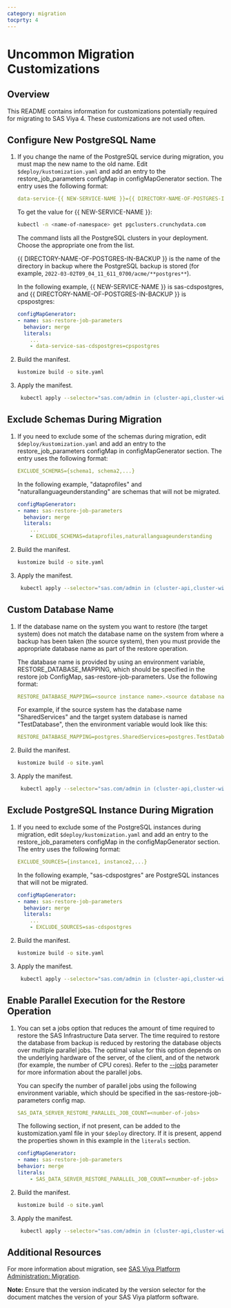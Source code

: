 ```yaml
---
category: migration
tocprty: 4
---
```


# Uncommon Migration Customizations

## Overview

This README contains information for customizations potentially required for migrating to SAS Viya 4. These customizations are not used often.

## Configure New PostgreSQL Name

1. If you change the name of the PostgreSQL service during migration, you must map the new name to the old name. Edit `$deploy/kustomization.yaml` and add an entry to the restore_job_parameters configMap in configMapGenerator section. The entry uses the following format:

   ```yaml
   data-service-{{ NEW-SERVICE-NAME }}={{ DIRECTORY-NAME-OF-POSTGRES-IN-BACKUP }}
   ```

   To get the value for {{ NEW-SERVICE-NAME }}:

   ```bash
   kubectl -n <name-of-namespace> get pgclusters.crunchydata.com
   ```

   The command lists all the PostgreSQL clusters in your deployment. Choose the appropriate one from the list.

   {{ DIRECTORY-NAME-OF-POSTGRES-IN-BACKUP }} is the name of the directory in backup where the PostgreSQL backup is stored (for example, `2022-03-02T09_04_11_611_0700/acme/**postgres**`).

   In the following example, {{ NEW-SERVICE-NAME }} is sas-cdspostgres, and {{ DIRECTORY-NAME-OF-POSTGRES-IN-BACKUP }} is cpspostgres:

   ```yaml
   configMapGenerator:
   - name: sas-restore-job-parameters
     behavior: merge
     literals:
       ...
       - data-service-sas-cdspostgres=cpspostgres
   ```

2. Build the manifest.

   ```bash
   kustomize build -o site.yaml
   ```

3. Apply the manifest.

   ```bash
    kubectl apply --selector="sas.com/admin in (cluster-api,cluster-wide,cluster-local,namespace)" -f site.yaml --server-side --force-conflicts
   ```


## Exclude Schemas During Migration

1. If you need to exclude some of the schemas during migration, edit `$deploy/kustomization.yaml` and add an entry to the restore_job_parameters configMap in configMapGenerator section. The entry uses the following format:

   ```yaml
   EXCLUDE_SCHEMAS={schema1, schema2,...}
   ```

   In the following example, "dataprofiles" and "naturallanguageunderstanding" are schemas that will not be migrated.

   ```yaml
   configMapGenerator:
   - name: sas-restore-job-parameters
     behavior: merge
     literals:
       ...
       - EXCLUDE_SCHEMAS=dataprofiles,naturallanguageunderstanding
   ```

2. Build the manifest.

   ```bash
   kustomize build -o site.yaml
   ```

3. Apply the manifest.

   ```bash
    kubectl apply --selector="sas.com/admin in (cluster-api,cluster-wide,cluster-local,namespace)" -f site.yaml --server-side --force-conflicts
   ```


## Custom Database Name

1. If the database name on the system you want to restore (the target system) does not match the database name on the system from where a backup has been taken (the source system), then you must provide the appropriate database name as part of the restore operation.

   The database name is provided by using an environment variable, RESTORE_DATABASE_MAPPING, which should be specified in the restore job ConfigMap, sas-restore-job-parameters. Use the following format:

   ``` yaml
   RESTORE_DATABASE_MAPPING=<source instance name>.<source database name>=<target instance name>.<target database name>
   ```

   For example, if the source system has the database name "SharedServices" and the target system database is named "TestDatabase", then the environment variable would look like this:

   ```yaml
   RESTORE_DATABASE_MAPPING=postgres.SharedServices=postgres.TestDatabase
   ```

2. Build the manifest.

   ```bash
   kustomize build -o site.yaml
   ```

3. Apply the manifest.

   ```bash
    kubectl apply --selector="sas.com/admin in (cluster-api,cluster-wide,cluster-local,namespace)" -f site.yaml --server-side --force-conflicts
   ```


## Exclude PostgreSQL Instance During Migration

1. If you need to exclude some of the PostgreSQL instances during migration, edit `$deploy/kustomization.yaml` and add an entry to the restore_job_parameters configMap in the configMapGenerator section. The entry uses the following format:

   ```yaml
   EXCLUDE_SOURCES={instance1, instance2,...}
   ```

   In the following example, "sas-cdspostgres" are PostgreSQL instances that will not be migrated.

   ```yaml
   configMapGenerator:
   - name: sas-restore-job-parameters
     behavior: merge
     literals:
       ...
       - EXCLUDE_SOURCES=sas-cdspostgres
   ```

2. Build the manifest.

   ```bash
   kustomize build -o site.yaml
   ```

3. Apply the manifest.

   ```bash
    kubectl apply --selector="sas.com/admin in (cluster-api,cluster-wide,cluster-local,namespace)" -f site.yaml --server-side --force-conflicts
   ```

## Enable Parallel Execution for the Restore Operation

1. You can set a jobs option that reduces the amount of time required to restore the SAS Infrastructure Data server. The time required to restore the database from backup is reduced by restoring the database objects over multiple parallel jobs. The optimal value for this option depends on the underlying hardware of the server, of the client, and of the network (for example, the number of CPU cores). Refer to the [--jobs](https://www.postgresql.org/docs/12/app-pgrestore.html "pg_restore documentation") parameter for more information about the parallel jobs.

   You can specify the number of parallel jobs using the following environment variable, which should be specified in the sas-restore-job-parameters config map.

   ```yaml
   SAS_DATA_SERVER_RESTORE_PARALLEL_JOB_COUNT=<number-of-jobs>
   ```

   The following section, if not present, can be added to the kustomization.yaml file in your `$deploy` directory. If it is present, append the properties shown in this example in the `literals` section.

   ```yaml
   configMapGenerator:
   - name: sas-restore-job-parameters
   behavior: merge
   literals:
       - SAS_DATA_SERVER_RESTORE_PARALLEL_JOB_COUNT=<number-of-jobs>
   ```

2. Build the manifest.

   ```bash
   kustomize build -o site.yaml
   ```

3. Apply the manifest.

   ```bash
    kubectl apply --selector="sas.com/admin in (cluster-api,cluster-wide,cluster-local,namespace)" -f site.yaml --server-side --force-conflicts
   ```

## Additional Resources

For more information about migration, see [SAS Viya Platform Administration: Migration](https://documentation.sas.com/?cdcId=sasadmincdc&cdcVersion=default&docsetId=calmigration&docsetTarget=titlepage.htm).

**Note:** Ensure that the version indicated by the version selector for the document matches the version of your SAS Viya platform software.
